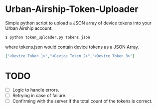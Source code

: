 Urban-Airship-Token-Uploader
============================

Simple python script to upload a JSON array of device tokens into your Urban Airship account.
```bash
$ python token_uploader.py tokens.json
```

where tokens.json would contain device tokens as a JSON Array.
```JSON
["<Device Token 1>","<Device Token 2>","<Device Token 3>"]
```

TODO
============================
- [ ] Logic to handle errors.
- [ ] Retrying in case of failure.
- [ ] Confirming with the server if the total count of the tokens is correct.
